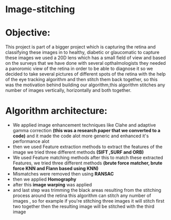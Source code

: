 # Image-stitching

# Objective:
This project is part of a bigger project which is capturing the retina and classifying these images in to healthy, diabetic or glaucomatic to capture these images we used a 20D lens which has a small field of view and based on the surveys that we have done with several opthalmologists they needed a panoromic view of the retina in order to be able to diagnose it so we decided to take several pictures of different spots of the retina with the help of the eye tracking algorithm  and then stitch them back together, so this was the motivation behind building our algorithm,this algorithm stitches any number of images vertically, horizontally and both together.

# Algorithm architecture:

* We applied image enhancement techniques like Clahe and adaptive gamma correction **(this was a research paper that we converted to a code)** and it made the code alot   more generic and enhanced it's performance alot
* then we used Feature extraction methods to extract the features of the image we tried three different methods **(SIFT ,SURF and ORB)**
* We used Feature matching methods after this to match these extracted Features, we tried three different methods **(brute force matcher, brute force KNN and Flann based using KNN)** 
* Mismatches were removed then using **RANSAC** 
* then we applied **Homography** 
* after this **image warping** was applied 
* and last step was trimming the black areas resulting from the stitching process around the retina 
this algorithm can stitch any number of images ,  so for example if you're stitching three images it will stitch first two together then the resulting image will be stitched with the third image 
